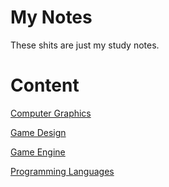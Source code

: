 # My Notes
These shits are just my study notes.

# Content

[Computer Graphics](/Computer%20Graphics/)

[Game Design](/Game%20Design/)

[Game Engine](/Game%20Engine/)

[Programming Languages](/Languages/)

